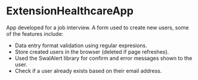 # ExtensionHealthcareApp

App developed for a job interview.
A form used to create new users, some of the features include:
- Data entry format validation using regular expresions.
- Store created users in the browser (deleted if page refreshes).
- Used the SwalAlert library for confirm and error messages shown to the user. 
- Check if a user already exists based on their email address. 
